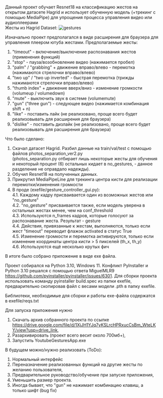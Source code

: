 Данный проект обучает Resnet18 на классификацию жестов на открытом датасете Hagrid и использует обученную модель (+трекинг с помощью MediaPipe) для упрощения процесса управления видео или аудиоплеерами  
Жесты из Hagrid Dataset:
![gestures](https://github.com/user-attachments/assets/7def428d-6ba6-4ebb-b5a1-6e6c12cca917)

Изначально проект предполагался в виде расширения для браузера для управления плеером ютуба жестами.
Предполагаемые жесты:
1. "timeout" - включение/выключение распознавания жестов (применения функций)
2. "stop" - пауза/возобновление видео (нажимается пробел)
3. "palm" / "grabbing" + движение вправо/влево - перемотка (нажимаются стрелочки вправо/влево)
4. "two up" / "two up inverted" - быстрая перемотка (трижды нажимаются стрелочки вправо/влево)
5. "thumb index" + движение вверх/вниз - изменение громкости (volumeup / volumedown)
6. "mute" - выключить звук в системе (volumemute)
7. "gun" ("three gun") - следующее видео (нажимается комбинация shift + n)
8. "like" - поставить лайк (не реализовано, проще всего будет реализовывать для расширения для браузера)
9. "dislike" - поставить дизлайк (не реализовано, проще всего будет реализовывать для расширения для браузера)

Что было сделано:
1. Скачал датасет Hagrid. Разбил данные на train/val/test с помощью файлов photos_separation_ver2.py  
(photos_separation.py отбирает лишь некоторые жесты для обучения и некоторый процент (6) остальных кидает в no_gestures, - данное разделение не оправдало надежды).
2. Обучил Resnet18 на полученных данных.
3. Прикрутил MediaPipeLine для трекинга центра кисти для реализации перемотки/изменения громкости
4. В проде (exefile/gesture_controller_gui.py):  
4.1. Каждому кадру присваивается один из возможных жестов или "no_gesture"  
4.2. "no_gesture" присваивается также, если модель уверена в остальных жестах менее, чем на conf_threshold  
4.3. Используются n_frames кадров, которые голосуют за распознавание жеста. Результат - gesture  
4.4. Действия, привязанные к жестам, выполняются, только если жест "timeout" переводит флажок activated в статус True  
4.5. Изменение громкости и перемотка активируются, только если изменение координаты центра кисти > 5 пикселей (th_x, th_y)  
4.6. Используются ещё несколько крутых фич

В итоге было собрано приложение в виде exe файла.

Проект собирался на Python 3.10, Windows 11. Конфликт PyInstaller и Python 3.10 решался с помощью ответа MiguelMLR9 https://github.com/pyinstaller/pyinstaller/issues/6301.
Для сборки проекта использовать команду pyinstaller build.spec из папки exefile, предварительно скопировав файл с весами модели .pth в папку exefile.

Библиотеки, необходимые для сборки и работы exe-файла содержатся в exefile/reqs.txt

Для запуска приложения нужно 
1. Скачать архив собранного проекта по ссылке https://drive.google.com/file/d/1XjJH1YJq7yKSLrcHPRxucCsBm_WteLKY/view?usp=drive_link, 
2. Разархивировать (проект всего весит около 700мб+),
3. Запустить YoutubeGesturesApp.exe


В будущем можно/нужно реализовать (ToDo):
1. Нормальный интерфейс
2. Переназначение реализованных функций на другие жесты по желанию пользователя, 
3. Предварительное руководство/обучение при запуске приложения,
4. Уменьшить размер проекта.
5. Иногда бывает, что "gun" не нажимает комбинацию клавиш, а только шифт (bug fix)
